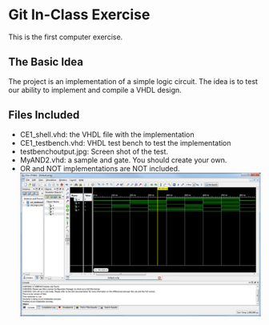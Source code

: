 # Git In-Class Exercise

This is the first computer exercise.  

## The Basic Idea

The project is an implementation of a simple logic circuit.  The idea is to test our ability to
implement and compile a VHDL design.  

## Files Included

- CE1_shell.vhd:  the VHDL file with the implementation
- CE1_testbench.vhd:  VHDL test bench to test the implementation
- testbenchoutput.jpg:  Screen shot of the test. 
- MyAND2.vhd:  a sample and gate.  You should create your own.
- OR and NOT implementations are NOT included. 
![test data](testbenchoutput.jpg)

